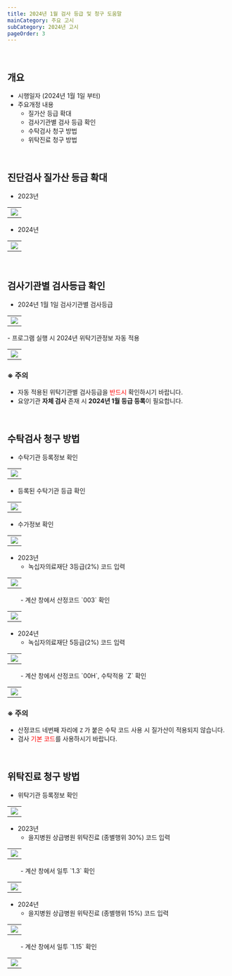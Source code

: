 ```yaml
---
title: 2024년 1월 검사 등급 및 청구 도움말
mainCategory: 주요 고시
subCategory: 2024년 고시
pageOrder: 3
---
```


<br>

## 개요

- 시행일자 (2024년 1월 1일 부터)
- 주요개정 내용
    - 질가산 등급 확대
    - 검사기관별 검사 등급 확인
    - 수탁검사 청구 방법  
    - 위탁진료 청구 방법  

<br>

## 진단검사 질가산 등급 확대

- 2023년
<table class="imgBox">
    <td class="imgBox">
        <a href="/images/{{page.url}}_1.png" target="_blank">
            <img class="minCenter" src="/images/{{page.url}}_1.png">
        </a>
    </td>
</table>

- 2024년
<table class="imgBox">
    <td class="imgBox">
        <a href="/images/{{page.url}}_2.png" target="_blank">
            <img class="minCenter" src="/images/{{page.url}}_2.png">
        </a>
    </td>
</table>

<br>

## 검사기관별 검사등급 확인

- 2024년 1월 1일 검사기관별 검사등급
<table class="imgBox">
    <td class="imgBox">
        <a href="/images/{{page.url}}_3.png" target="_blank">
            <img class="minCenter" src="/images/{{page.url}}_3.png">
        </a>
    </td>
</table>
- 프로그램 실행 시 2024년 위탁기관정보 자동 적용
<table class="imgBox">
    <td class="imgBox">
        <a href="/images/{{page.url}}_4.png" target="_blank">
            <img class="minCenter" src="/images/{{page.url}}_4.png">
        </a>
    </td>
</table>

### ※ 주의

- 자동 적용된 위탁기관별 검사등급을 <span style="color:red">반드시</span> 확인하시기 바랍니다.
- 요양기관 **자체 검사** 존재 시 **2024년 1월 등급 등록**이 필요합니다.

<br>

## 수탁검사 청구 방법

- 수탁기관 등록정보 확인
<table class="imgBox">
    <td class="imgBox">
        <a href="/images/{{page.url}}_5.png" target="_blank">
            <img class="minCenter" src="/images/{{page.url}}_5.png">
        </a>
    </td>
</table>

- 등록된 수탁기관 등급 확인
<table class="imgBox">
    <td class="imgBox">
        <a href="/images/{{page.url}}_6.png" target="_blank">
            <img class="minCenter" src="/images/{{page.url}}_6.png">
        </a>
    </td>
</table>

- 수가정보 확인
<table class="imgBox">
    <td class="imgBox">
        <a href="/images/{{page.url}}_7.png" target="_blank">
            <img class="minCenter" src="/images/{{page.url}}_7.png">
        </a>
    </td>
</table>

- 2023년 
    - 녹십자의료재단 3등급(2%) 코드 입력
<table class="imgBox">
    <td class="imgBox">
        <a href="/images/{{page.url}}_8.png" target="_blank">
            <img class="minCenter" src="/images/{{page.url}}_8.png">
        </a>
    </td>
</table>
<span style="color:#696868; padding-left: 30px;"></span>
    - 계산 창에서 산정코드 `003` 확인
<table class="imgBox">
    <td class="imgBox">
        <a href="/images/{{page.url}}_9.png" target="_blank">
            <img class="minCenter" src="/images/{{page.url}}_9.png">
        </a>
    </td>
</table>

- 2024년
    - 녹십자의료재단 5등급(2%) 코드 입력
<table class="imgBox">
    <td class="imgBox">
        <a href="/images/{{page.url}}_10.png" target="_blank">
            <img class="minCenter" src="/images/{{page.url}}_10.png">
        </a>
    </td>
</table>
<span style="color:#696868; padding-left: 30px;"></span>
    - 계산 창에서 산정코드 `00H`, 수탁적용 `Z` 확인
<table class="imgBox">
    <td class="imgBox">
        <a href="/images/{{page.url}}_11.png" target="_blank">
            <img class="minCenter" src="/images/{{page.url}}_11.png">
        </a>
    </td>
</table>

### ※ 주의

- 산정코드 네번째 자리에 `Z` 가 붙은 수탁 코드 사용 시 질가산이 적용되지 않습니다.
- 검사 <span style="color:red">기본 코드</span>를 사용하시기 바랍니다.

<br>

## 위탁진료 청구 방법

- 위탁기관 등록정보 확인
<table class="imgBox">
    <td class="imgBox">
        <a href="/images/{{page.url}}_12.png" target="_blank">
            <img class="minCenter" src="/images/{{page.url}}_12.png">
        </a>
    </td>
</table>

- 2023년 
    - 을지병원 상급병원 위탁진료 (종별행위 30%) 코드 입력
<table class="imgBox">
    <td class="imgBox">
        <a href="/images/{{page.url}}_13.png" target="_blank">
            <img class="minCenter" src="/images/{{page.url}}_13.png">
        </a>
    </td>
</table>
<span style="color:#696868; padding-left: 30px;"></span>
    - 계산 창에서 일투 `1.3` 확인
<table class="imgBox">
    <td class="imgBox">
        <a href="/images/{{page.url}}_14.png" target="_blank">
            <img class="minCenter" src="/images/{{page.url}}_14.png">
        </a>
    </td>
</table>

- 2024년
    - 을지병원 상급병원 위탁진료 (종별행위 15%) 코드 입력
<table class="imgBox">
    <td class="imgBox">
        <a href="/images/{{page.url}}_15.png" target="_blank">
            <img class="minCenter" src="/images/{{page.url}}_15.png">
        </a>
    </td>
</table>
<span style="color:#696868; padding-left: 30px;"></span>
    - 계산 창에서 일투 `1.15` 확인
<table class="imgBox">
    <td class="imgBox">
        <a href="/images/{{page.url}}_16.png" target="_blank">
            <img class="minCenter" src="/images/{{page.url}}_16.png">
        </a>
    </td>
</table>